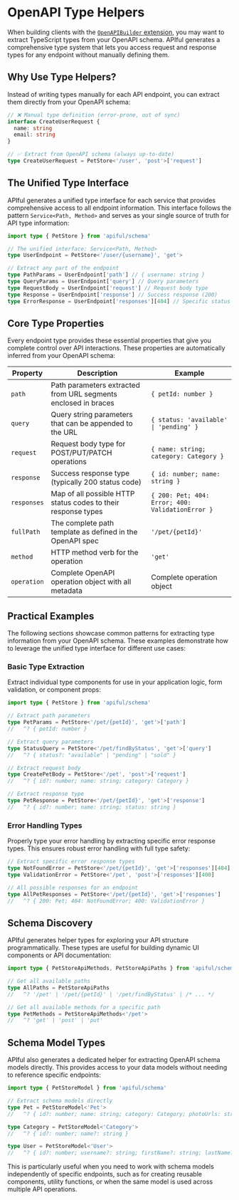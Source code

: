 # OpenAPI Type Helpers

When building clients with the [`OpenAPIBuilder` extension](/extensions/openapi), you may want to extract TypeScript types from your OpenAPI schema. APIful generates a comprehensive type system that lets you access request and response types for any endpoint without manually defining them.

## Why Use Type Helpers?

Instead of writing types manually for each API endpoint, you can extract them directly from your OpenAPI schema:

```ts
// ❌ Manual type definition (error-prone, out of sync)
interface CreateUserRequest {
  name: string
  email: string
}

// ✅ Extract from OpenAPI schema (always up-to-date)
type CreateUserRequest = PetStore<'/user', 'post'>['request']
```

## The Unified Type Interface

APIful generates a unified type interface for each service that provides comprehensive access to all endpoint information. This interface follows the pattern `Service<Path, Method>` and serves as your single source of truth for API type information:

```ts
import type { PetStore } from 'apiful/schema'

// The unified interface: Service<Path, Method>
type UserEndpoint = PetStore<'/user/{username}', 'get'>

// Extract any part of the endpoint
type PathParams = UserEndpoint['path'] // { username: string }
type QueryParams = UserEndpoint['query'] // Query parameters
type RequestBody = UserEndpoint['request'] // Request body type
type Response = UserEndpoint['response'] // Success response (200)
type ErrorResponse = UserEndpoint['responses'][404] // Specific status code
```

## Core Type Properties

Every endpoint type provides these essential properties that give you complete control over API interactions. These properties are automatically inferred from your OpenAPI schema:

| Property | Description | Example |
|----------|-------------|---------|
| `path` | Path parameters extracted from URL segments enclosed in braces | `{ petId: number }` |
| `query` | Query string parameters that can be appended to the URL | `{ status: 'available' \| 'pending' }` |
| `request` | Request body type for POST/PUT/PATCH operations | `{ name: string; category: Category }` |
| `response` | Success response type (typically 200 status code) | `{ id: number; name: string }` |
| `responses` | Map of all possible HTTP status codes to their response types | `{ 200: Pet; 404: Error; 400: ValidationError }` |
| `fullPath` | The complete path template as defined in the OpenAPI spec | `'/pet/{petId}'` |
| `method` | HTTP method verb for the operation | `'get'` |
| `operation` | Complete OpenAPI operation object with all metadata | Complete operation object |

## Practical Examples

The following sections showcase common patterns for extracting type information from your OpenAPI schema. These examples demonstrate how to leverage the unified type interface for different use cases:

### Basic Type Extraction

Extract individual type components for use in your application logic, form validation, or component props:

```ts
import type { PetStore } from 'apiful/schema'

// Extract path parameters
type PetParams = PetStore<'/pet/{petId}', 'get'>['path']
//   ^? { petId: number }

// Extract query parameters
type StatusQuery = PetStore<'/pet/findByStatus', 'get'>['query']
//   ^? { status?: "available" | "pending" | "sold" }

// Extract request body
type CreatePetBody = PetStore<'/pet', 'post'>['request']
//   ^? { id?: number; name: string; category: Category }

// Extract response type
type PetResponse = PetStore<'/pet/{petId}', 'get'>['response']
//   ^? { id?: number; name: string; status: string }
```

### Error Handling Types

Properly type your error handling by extracting specific error response types. This ensures robust error handling with full type safety:

```ts
// Extract specific error response types
type NotFoundError = PetStore<'/pet/{petId}', 'get'>['responses'][404]
type ValidationError = PetStore<'/pet', 'post'>['responses'][400]

// All possible responses for an endpoint
type AllPetResponses = PetStore<'/pet/{petId}', 'get'>['responses']
//   ^? { 200: Pet; 404: NotFoundError; 400: ValidationError }
```

## Schema Discovery

APIful generates helper types for exploring your API structure programmatically. These types are useful for building dynamic UI components or API documentation:

```ts
import type { PetStoreApiMethods, PetStoreApiPaths } from 'apiful/schema'

// Get all available paths
type AllPaths = PetStoreApiPaths
//   ^? '/pet' | '/pet/{petId}' | '/pet/findByStatus' | /* ... */

// Get all available methods for a specific path
type PetMethods = PetStoreApiMethods<'/pet'>
//   ^? 'get' | 'post' | 'put'
```

## Schema Model Types

APIful also generates a dedicated helper for extracting OpenAPI schema models directly. This provides access to your data models without needing to reference specific endpoints:

```ts
import type { PetStoreModel } from 'apiful/schema'

// Extract schema models directly
type Pet = PetStoreModel<'Pet'>
//   ^? { id?: number; name: string; category: Category; photoUrls: string[]; tags?: Tag[]; status?: 'available' | 'pending' | 'sold' }

type Category = PetStoreModel<'Category'>
//   ^? { id?: number; name?: string }

type User = PetStoreModel<'User'>
//   ^? { id?: number; username?: string; firstName?: string; lastName?: string; email?: string; password?: string; phone?: string; userStatus?: number }
```

This is particularly useful when you need to work with schema models independently of specific endpoints, such as for creating reusable components, utility functions, or when the same model is used across multiple API operations.
